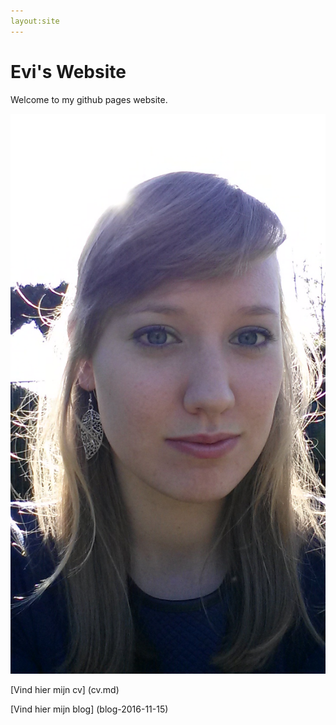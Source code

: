 ```yaml
---
layout:site
---
```

# Evi's Website
Welcome to my github pages website.

![alt text](/images/Beste.jpg)

[Vind hier mijn cv] (cv.md)

[Vind hier mijn blog] (blog-2016-11-15)

